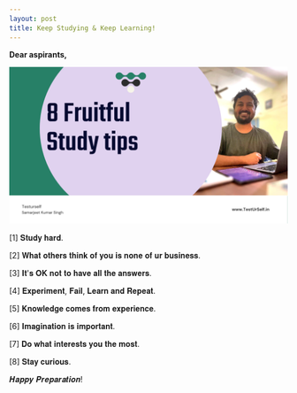 ```yaml
---
layout: post
title: Keep Studying & Keep Learning! 
---
```


**Dear aspirants,**

![image](/assets/images/873003E4-60B5-43A7-AF08-D845000D5C3E.png)

[1] 𝐒𝐭𝐮𝐝𝐲 𝐡𝐚𝐫𝐝.

[2] 𝐖𝐡𝐚𝐭 𝐨𝐭𝐡𝐞𝐫𝐬 𝐭𝐡𝐢𝐧𝐤 𝐨𝐟 𝐲𝐨𝐮 𝐢𝐬 𝐧𝐨𝐧𝐞 𝐨𝐟 𝐮𝐫 𝐛𝐮𝐬𝐢𝐧𝐞𝐬𝐬.

[3] 𝐈𝐭'𝐬 𝐎𝐊 𝐧𝐨𝐭 𝐭𝐨 𝐡𝐚𝐯𝐞 𝐚𝐥𝐥 𝐭𝐡𝐞 𝐚𝐧𝐬𝐰𝐞𝐫𝐬.

[4] 𝐄𝐱𝐩𝐞𝐫𝐢𝐦𝐞𝐧𝐭, 𝐅𝐚𝐢𝐥, 𝐋𝐞𝐚𝐫𝐧 𝐚𝐧𝐝 𝐑𝐞𝐩𝐞𝐚𝐭.

[5] 𝐊𝐧𝐨𝐰𝐥𝐞𝐝𝐠𝐞 𝐜𝐨𝐦𝐞𝐬 𝐟𝐫𝐨𝐦 𝐞𝐱𝐩𝐞𝐫𝐢𝐞𝐧𝐜𝐞.

[6] 𝐈𝐦𝐚𝐠𝐢𝐧𝐚𝐭𝐢𝐨𝐧 𝐢𝐬 𝐢𝐦𝐩𝐨𝐫𝐭𝐚𝐧𝐭.

[7] 𝐃𝐨 𝐰𝐡𝐚𝐭 𝐢𝐧𝐭𝐞𝐫𝐞𝐬𝐭𝐬 𝐲𝐨𝐮 𝐭𝐡𝐞 𝐦𝐨𝐬𝐭.

[8] 𝐒𝐭𝐚𝐲 𝐜𝐮𝐫𝐢𝐨𝐮𝐬.

𝑯𝒂𝒑𝒑𝒚 𝑷𝒓𝒆𝒑𝒂𝒓𝒂𝒕𝒊𝒐𝒏!
